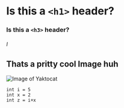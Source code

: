 # Is this a `<h1>` header?
### Is this a `<h3>` header?
###### I
## Thats a pritty cool Image huh
![Image of Yaktocat](https://octodex.github.com/images/yaktocat.png)
```
int i = 5
int x = 2
int z = i+x
```
